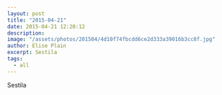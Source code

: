 ```yaml
---
layout: post
title: "2015-04-21"
date: 2015-04-21 12:20:12
description: 
image: "/assets/photos/201504/4d10f74fbcdd6ce2d333a39016b3cc8f.jpg"
author: Elise Plain
excerpt: Sestila
tags: 
  - all
---
```


Sestila
<p></p>
